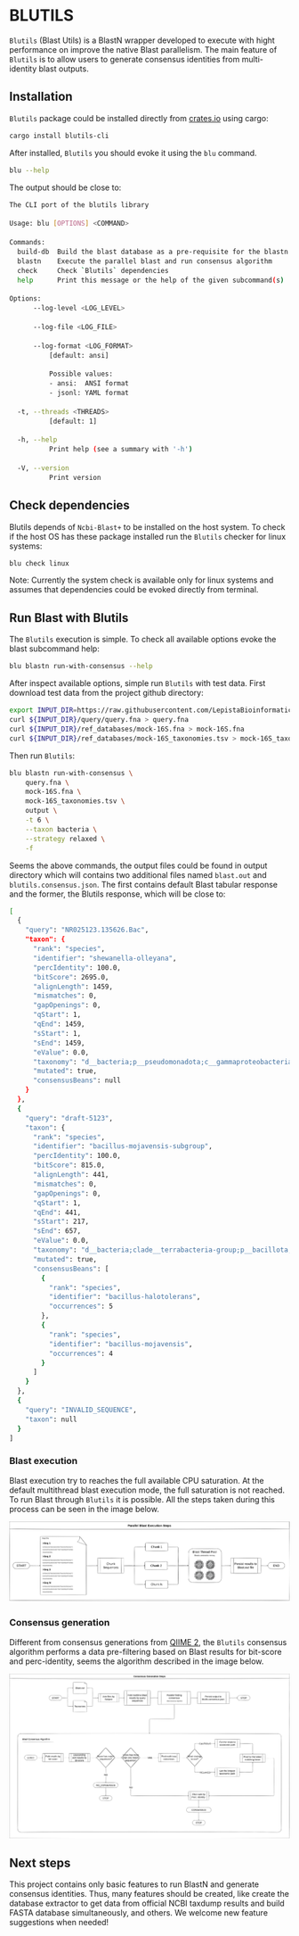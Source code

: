 # BLUTILS

`Blutils` (Blast Utils) is a BlastN wrapper developed to execute with hight
performance on improve the native Blast parallelism. The main feature of
`Blutils` is to allow users to generate consensus identities from multi-identity
blast outputs.

## Installation

`Blutils` package could be installed directly from
[crates.io](https://crates.io/crates/blutils-cli) using cargo:

```bash
cargo install blutils-cli
```

After installed, `Blutils` you should evoke it using the `blu` command.

```bash
blu --help
```

The output should be close to:

```bash
The CLI port of the blutils library

Usage: blu [OPTIONS] <COMMAND>

Commands:
  build-db  Build the blast database as a pre-requisite for the blastn command
  blastn    Execute the parallel blast and run consensus algorithm
  check     Check `Blutils` dependencies
  help      Print this message or the help of the given subcommand(s)

Options:
      --log-level <LOG_LEVEL>

      --log-file <LOG_FILE>

      --log-format <LOG_FORMAT>
          [default: ansi]

          Possible values:
          - ansi:  ANSI format
          - jsonl: YAML format

  -t, --threads <THREADS>
          [default: 1]

  -h, --help
          Print help (see a summary with '-h')

  -V, --version
          Print version
```

## Check dependencies

Blutils depends of `Ncbi-Blast+` to be installed on the host system. To check if
the host OS has these package installed run the `Blutils` checker for linux
systems:

```bash
blu check linux
```

Note: Currently the system check is available only for linux systems and assumes
that dependencies could be evoked directly from terminal.

## Run Blast with Blutils

The `Blutils` execution is simple. To check all available options evoke the
blast subcommand help:

```bash
blu blastn run-with-consensus --help
```

After inspect available options, simple run `Blutils` with test data. First
download test data from the project github directory:

```bash
export INPUT_DIR=https://raw.githubusercontent.com/LepistaBioinformatics/blutils/refs/heads/main/test/mock/input
curl ${INPUT_DIR}/query/query.fna > query.fna
curl ${INPUT_DIR}/ref_databases/mock-16S.fna > mock-16S.fna
curl ${INPUT_DIR}/ref_databases/mock-16S_taxonomies.tsv > mock-16S_taxonomies.tsv
```

Then run `Blutils`:

```bash
blu blastn run-with-consensus \
    query.fna \
    mock-16S.fna \
    mock-16S_taxonomies.tsv \
    output \
    -t 6 \
    --taxon bacteria \
    --strategy relaxed \
    -f
```

Seems the above commands, the output files could be found in output directory
which will contains two additional files named `blast.out` and
`blutils.consensus.json`. The first contains default Blast tabular response and
the former, the Blutils response, which will be close to:

```bash
[
  {
    "query": "NR025123.135626.Bac",
    "taxon": {
      "rank": "species",
      "identifier": "shewanella-olleyana",
      "percIdentity": 100.0,
      "bitScore": 2695.0,
      "alignLength": 1459,
      "mismatches": 0,
      "gapOpenings": 0,
      "qStart": 1,
      "qEnd": 1459,
      "sStart": 1,
      "sEnd": 1459,
      "eValue": 0.0,
      "taxonomy": "d__bacteria;p__pseudomonadota;c__gammaproteobacteria;o__alteromonadales;f__shewanellaceae;g__shewanella;s__shewanella-olleyana",
      "mutated": true,
      "consensusBeans": null
    }
  },
  {
    "query": "draft-5123",
    "taxon": {
      "rank": "species",
      "identifier": "bacillus-mojavensis-subgroup",
      "percIdentity": 100.0,
      "bitScore": 815.0,
      "alignLength": 441,
      "mismatches": 0,
      "gapOpenings": 0,
      "qStart": 1,
      "qEnd": 441,
      "sStart": 217,
      "sEnd": 657,
      "eValue": 0.0,
      "taxonomy": "d__bacteria;clade__terrabacteria-group;p__bacillota;c__bacilli;o__bacillales;f__taxid-186817;g__bacillus;species-group__bacillus-subtilis-group;species-subgroup__bacillus-mojavensis-subgroup",
      "mutated": true,
      "consensusBeans": [
        {
          "rank": "species",
          "identifier": "bacillus-halotolerans",
          "occurrences": 5
        },
        {
          "rank": "species",
          "identifier": "bacillus-mojavensis",
          "occurrences": 4
        }
      ]
    }
  },
  {
    "query": "INVALID_SEQUENCE",
    "taxon": null
  }
]
```

### Blast execution

Blast execution try to reaches the full available CPU saturation. At the default
multithread blast execution mode, the full saturation is not reached. To run
Blast through `Blutils` it is possible. All the steps taken during this process
can be seen in the image below.

![Parallel Blast](arc/drawio/parallel-blast.png)

### Consensus generation

Different from consensus generations from [QIIME
2](https://docs.qiime2.org/2022.11/), the `Blutils` consensus algorithm performs
a data pre-filtering based on Blast results for bit-score and perc-identity,
seems the algorithm described in the image below.

![Consensus Generation](arc/drawio/consensus-generation.png)

## Next steps

This project contains only basic features to run BlastN and generate consensus
identities. Thus, many features should be created, like create the database
extractor to get data from official NCBI taxdump results and build FASTA
database simultaneously, and others. We welcome new feature suggestions when
needed!
